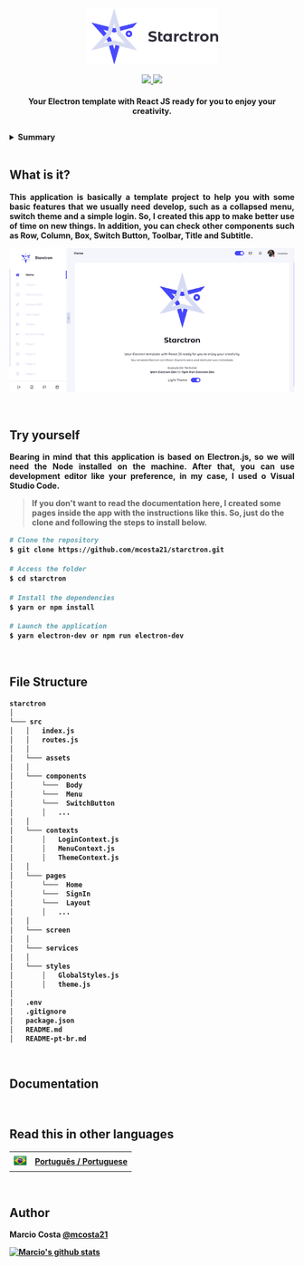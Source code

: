 
<p align="center">
<img src="https://github.com/mcosta21/starctron/blob/master/src/assets/logo-starctron.png?raw=true" height="100" />
</p>

<p align="center">
  <a href="#backers" alt="Backers on Open Collective">
      <img src="https://img.shields.io/opencollective/backers/shields" />
  </a>
  <a href="#backers" alt="Backers on Open Collective">
      <img src="https://img.shields.io/opencollective/backers/shields" />
  </a>
</p>

<h4 align="center">Your Electron template with React JS ready for you to enjoy your creativity.</h4>

<h2></h2>

<details>
<summary><strong>Summary<strong></summary>
<br />

   * [List of Badges, in Markdown](#list-of-badges-in-markdown)
      * [Generic](#generic)
      * [Useful](#useful)

</details>

<br />

<h2>What is it?</h2>

<p align="justify">This application is basically a template project to help you with some basic features that we usually need develop, such as a collapsed menu, switch theme and a simple login. So, I created this app to make better use of time on new things. In addition, you can check other components such as Row, Column, Box, Switch Button, Toolbar, Title and Subtitle.</p>

<p align="center">
<img src="https://github.com/mcosta21/starctron/blob/master/images/banner-1.gif?raw=true" />
</p>

<br />

<h2>Try yourself</h2>
<p align="justify">Bearing in mind that this application is based on <strong>Electron.js</strong>, so we will need the <strong>Node</strong> installed on the machine. After that, you can use development editor like your preference, in my case, I used o <strong>Visual Studio Code</strong>.</p>

> If you don't want to read the documentation here, I created some pages inside the app with the instructions like this. So, just do the clone and following the steps to install below.


```bash
# Clone the repository
$ git clone https://github.com/mcosta21/starctron.git

# Access the folder
$ cd starctron

# Install the dependencies
$ yarn or npm install

# Launch the application
$ yarn electron-dev or npm run electron-dev
```

<br />

<h2>File Structure</h2>

```
starctron
│
└─── src
│   │   index.js
│   │   routes.js
│   │
│   └─── assets
│   │
│   └─── components
│       └───  Body
│       └───  Menu
│       └───  SwitchButton
│       │   ...
│   │
│   └─── contexts
│       │   LoginContext.js
│       │   MenuContext.js
│       │   ThemeContext.js
│   │
│   └─── pages
│       └───  Home
│       └───  SignIn
│       └───  Layout
│       │   ...
│   │
│   └─── screen
│   │
│   └─── services
│   │
│   └─── styles
│       │   GlobalStyles.js
│       │   theme.js
│
│   .env
│   .gitignore
│   package.json
│   README.md
│   README-pt-br.md   

```

<br />

<h2>Documentation</h2>

<br />

<h2>Read this in other languages</h2>
 
<table>
  <tr>
    <th><img src="https://raw.githubusercontent.com/gosquared/flags/master/flags/flags/shiny/24/Brazil.png" /></th>
    <th><a href="">Português / Portuguese</a></th>
  </tr>
  
</table>

<br />

<h2>Author</h2>

Marcio Costa [@mcosta21](https://twitter.com/alexandereardon)

[![Marcio's github stats](https://github-readme-stats.vercel.app/api?username=mcosta21&theme=dracula)](https://github.com/anuraghazra/github-readme-stats)

<br />


